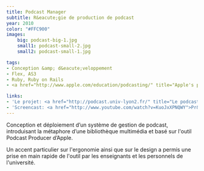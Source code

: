 ```yaml
---
title: Podcast Manager
subtitle: R&eacute;gie de production de podcast
year: 2010
color: "#FFC900"
images:
    big: podcast-big-1.jpg
    small1: podcast-small-2.jpg
    small2: podcast-small-1.jpg

tags:
- Conception &amp; d&eacute;veloppement
- Flex, AS3
- Ruby, Ruby on Rails
- <a href="http://www.apple.com/education/podcasting/" title="Apple's podcast solution">Podcast Producer</a>

links:
- 'Le projet: <a href="http://podcast.univ-lyon2.fr/" title="Le podcast &agrave; lyon 2">http://podcast.univ-lyon2.fr/</a>'
- 'Screencast: <a href="http://www.youtube.com/watch?v=KuoJxXPNQWY">Pr&eacute;sentation de l&rsquo;application Podcast Manager</a>'
---
```

Conception et déploiement d’un système de gestion de podcast, introduisant la métaphore d’une bibliothèque multimédia et basé sur l'outil Podcast Producer d’Apple.

Un accent particulier sur l'ergonomie ainsi que sur le design a permis une prise en main rapide de l'outil par les enseignants et les personnels de l'université.

